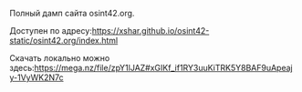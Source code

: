 Полный дамп сайта osint42.org.

Доступен по адресу:https://xshar.github.io/osint42-static/osint42.org/index.html

Скачать локально можно здесь:https://mega.nz/file/zpY1lJAZ#xGIKf_if1RY3uuKiTRK5Y8BAF9uApeajy-1VyWK2N7c
